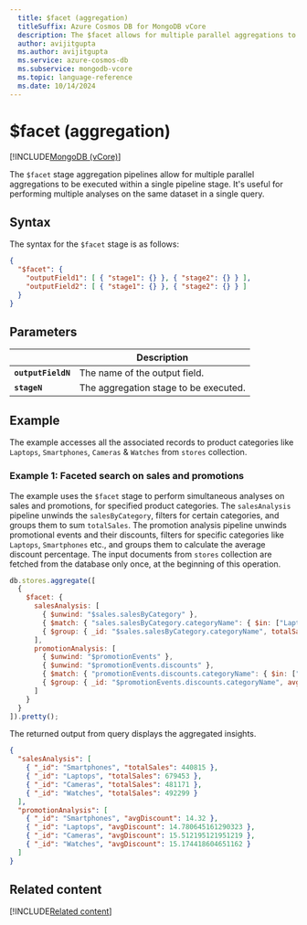 ```yaml
---
  title: $facet (aggregation)
  titleSuffix: Azure Cosmos DB for MongoDB vCore
  description: The $facet allows for multiple parallel aggregations to be executed within a single pipeline stage.
  author: avijitgupta
  ms.author: avijitgupta
  ms.service: azure-cosmos-db
  ms.subservice: mongodb-vcore
  ms.topic: language-reference
  ms.date: 10/14/2024
---
```


# $facet (aggregation)

[!INCLUDE[MongoDB (vCore)](~/reusable-content/ce-skilling/azure/includes/cosmos-db/includes/appliesto-mongodb-vcore.md)]

The `$facet` stage aggregation pipelines allow for multiple parallel aggregations to be executed within a single pipeline stage. It's useful for performing multiple analyses on the same dataset in a single query.

## Syntax

The syntax for the `$facet` stage is as follows:

```json
{
  "$facet": {
    "outputField1": [ { "stage1": {} }, { "stage2": {} } ],
    "outputField2": [ { "stage1": {} }, { "stage2": {} } ]
  }
}
```

## Parameters

| | Description |
| --- | --- |
| **`outputFieldN`**| The name of the output field.|
| **`stageN`**| The aggregation stage to be executed.|

## Example

The example accesses all the associated records to product categories like `Laptops`, `Smartphones`, `Cameras` & `Watches` from `stores` collection.

### Example 1: Faceted search on sales and promotions

The example uses the `$facet` stage to perform simultaneous analyses on sales and promotions, for specified product categories. The `salesAnalysis` pipeline unwinds the `salesByCategory`, filters for certain categories, and groups them to sum `totalSales`. The promotion analysis pipeline unwinds promotional events and their discounts, filters for specific categories like `Laptops`, `Smartphones` etc., and groups them to calculate the average discount percentage. The input documents from `stores` collection are fetched from the database only once, at the beginning of this operation.

```javascript
db.stores.aggregate([
  {
    $facet: {
      salesAnalysis: [
        { $unwind: "$sales.salesByCategory" },
        { $match: { "sales.salesByCategory.categoryName": { $in: ["Laptops", "Smartphones", "Cameras", "Watches"] } } },
        { $group: { _id: "$sales.salesByCategory.categoryName", totalSales: { $sum: "$sales.salesByCategory.totalSales" } } }
      ],
      promotionAnalysis: [
        { $unwind: "$promotionEvents" },
        { $unwind: "$promotionEvents.discounts" },
        { $match: { "promotionEvents.discounts.categoryName": { $in: ["Laptops", "Smartphones", "Cameras", "Watches"] } } },
        { $group: { _id: "$promotionEvents.discounts.categoryName", avgDiscount: { $avg: "$promotionEvents.discounts.discountPercentage" } } }
      ]
    }
  }
]).pretty();
```

The returned output from query displays the aggregated insights.

```json
{
  "salesAnalysis": [
    { "_id": "Smartphones", "totalSales": 440815 },
    { "_id": "Laptops", "totalSales": 679453 },
    { "_id": "Cameras", "totalSales": 481171 },
    { "_id": "Watches", "totalSales": 492299 }
  ],
  "promotionAnalysis": [
    { "_id": "Smartphones", "avgDiscount": 14.32 },
    { "_id": "Laptops", "avgDiscount": 14.780645161290323 },
    { "_id": "Cameras", "avgDiscount": 15.512195121951219 },
    { "_id": "Watches", "avgDiscount": 15.174418604651162 }
  ]
}
```

## Related content

[!INCLUDE[Related content](../includes/related-content.md)]
